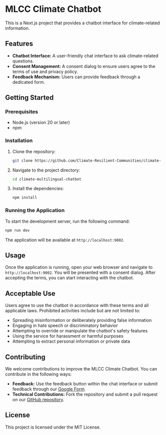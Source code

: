 # MLCC Climate Chatbot

This is a Next.js project that provides a chatbot interface for climate-related information.

## Features

*   **Chatbot Interface:** A user-friendly chat interface to ask climate-related questions.
*   **Consent Management:** A consent dialog to ensure users agree to the terms of use and privacy policy.
*   **Feedback Mechanism:** Users can provide feedback through a dedicated form.

## Getting Started

### Prerequisites

*   Node.js (version 20 or later)
*   npm

### Installation

1.  Clone the repository:
    ```bash
    git clone https://github.com/Climate-Resilient-Communities/climate-multilingual-chatbot.git
    ```
2.  Navigate to the project directory:
    ```bash
    cd climate-multilingual-chatbot
    ```
3.  Install the dependencies:
    ```bash
    npm install
    ```

### Running the Application

To start the development server, run the following command:

```bash
npm run dev
```

The application will be available at `http://localhost:9002`.

## Usage

Once the application is running, open your web browser and navigate to `http://localhost:9002`. You will be presented with a consent dialog. After accepting the terms, you can start interacting with the chatbot.

## Acceptable Use

Users agree to use the chatbot in accordance with these terms and all applicable laws. Prohibited activities include but are not limited to:

*   Spreading misinformation or deliberately providing false information
*   Engaging in hate speech or discriminatory behavior
*   Attempting to override or manipulate the chatbot's safety features
*   Using the service for harassment or harmful purposes
*   Attempting to extract personal information or private data

## Contributing

We welcome contributions to improve the MLCC Climate Chatbot. You can contribute in the following ways:

*   **Feedback:** Use the feedback button within the chat interface or submit feedback through our [Google Form](https://docs.google.com/forms/d/e/1FAIpQLSd2-iv25ZSpBkMuoz6dGgt8vuU1ifmi-PxY63I7accyAdHirg/viewform?pli=1).
*   **Technical Contributions:** Fork the repository and submit a pull request on our [GitHub repository](https://github.com/Climate-Resilient-Communities/climate-multilingual-chatbot).

## License

This project is licensed under the MIT License.
